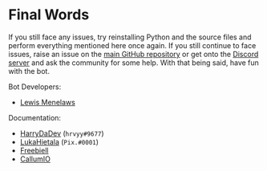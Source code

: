 # Final Words

If you still face any issues, try reinstalling Python and the source files and perform everything mentioned here once again. If you still continue to face issues, raise an issue on the [main GitHub repository](https://github.com/elebumm/RedditVideoMakerBot/issues) or get onto the [Discord server](https://discord.com/invite/5uw4eCQf6Z) and ask the community for some help. With that being said, have fun with the bot.

Bot Developers:

* [Lewis Menelaws](https://github.com/elebumm)

Documentation:

* [HarryDaDev](https://github.com/ImmaHarry) (`hrvyy#9677`)
* [LukaHietala](https://github.com/LukaHietala) (`Pix.#0001`)
* [Freebiell](https://github.com/FreebieII)
* [CallumIO](https://github.com/CallumIO)
